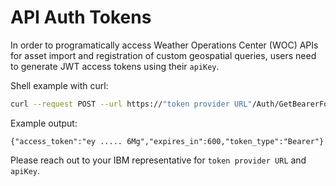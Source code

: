 # API Auth Tokens

In order to programatically access Weather Operations Center (WOC) APIs for asset import and registration of custom geospatial queries, users need to generate JWT access tokens using their `apiKey`.

Shell example with curl:

```bash
curl --request POST --url https://"token provider URL"/Auth/GetBearerForClient --header 'Content-Type: application/json' --header 'cache-control: no-cache' --data '{apiKey:"xxxxxxxxxxxxxx", clientId:"ibm-agro-api"}'
```

Example output:

```{"access_token":"ey ..... 6Mg","expires_in":600,"token_type":"Bearer"}```

Please reach out to your IBM representative for `token provider URL` and `apiKey`.
